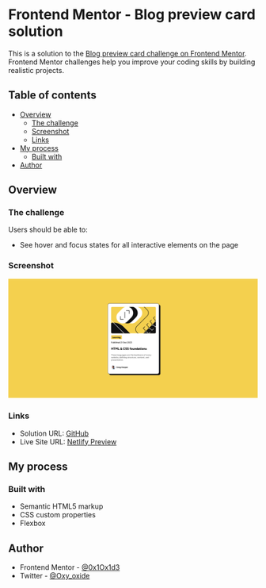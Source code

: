 # Frontend Mentor - Blog preview card solution

This is a solution to the [Blog preview card challenge on Frontend Mentor](https://www.frontendmentor.io/challenges/blog-preview-card-ckPaj01IcS). Frontend Mentor challenges help you improve your coding skills by building realistic projects.

## Table of contents

- [Overview](#overview)
  - [The challenge](#the-challenge)
  - [Screenshot](#screenshot)
  - [Links](#links)
- [My process](#my-process)
  - [Built with](#built-with)
- [Author](#author)

## Overview

### The challenge

Users should be able to:

- See hover and focus states for all interactive elements on the page

### Screenshot

![preview](./screenshot.png)

### Links

- Solution URL: [GitHub](https://github.com/0x1Ox1d3/blog-preview-card-frontend-mentor)
- Live Site URL: [Netlify Preview](blog-preview-card-front-end-mentor.netlify.app)

## My process

### Built with

- Semantic HTML5 markup
- CSS custom properties
- Flexbox

## Author

- Frontend Mentor - [@0x1Ox1d3](https://www.frontendmentor.io/profile/0x1Ox1d3)
- Twitter - [@Oxy_oxide](https://twitter.com/Oxy_oxide/)
